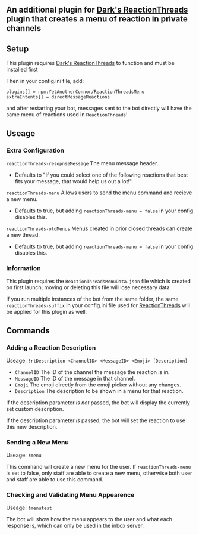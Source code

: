 ## An additional plugin for [Dark's ReactionThreads](https://github.com/MMPlugins/ReactionThreads) plugin that creates a menu of reaction in private channels

## Setup
This plugin requires [Dark's ReactionThreads](https://github.com/MMPlugins/ReactionThreads) to function and must be installed first

Then in your config.ini file, add:
```
plugins[] = npm:YetAnotherConnor/ReactionThreadsMenu
extraIntents[] = directMessageReactions
```
and after restarting your bot, messages sent to the bot directly will have the same menu of reactions used in `ReactionThreads`!

## Useage
### Extra Configuration
`reactionThreads-resopnseMessage` The menu message header.
- Defaults to "If you could select one of the following reactions that best fits your message, that would help us out a lot!"

`reactionThreads-menu` Allows users to send the menu command and recieve a new menu.
- Defaults to true, but adding `reactionThreads-menu = false` in your config disables this.

`reactionThreads-oldMenus` Menus created in prior closed threads can create a new thread.
- Defaults to true, but adding `reactionThreads-menu = false` in your config disables this.

### Information
This plugin requires the `ReactionThreadsMenuData.json` file which is created on first launch; moving or deleting this file will lose necessary data.

If you run multiple instances of the bot from the same folder, the same `reactionThreads-suffix` in your config.ini file used for [ReactionThreads](https://github.com/MMPlugins/ReactionThreads) will be applied for this plugin as well.

## Commands
### Adding a Reaction Description
Useage: `!rtDescription <ChannelID> <MessageID> <Emoji> [Description]`

- `ChannelID` The ID of the channel the message the reaction is in.
- `MessageID` The ID of the message in that channel.
- `Emoji` The emoji directly from the emoji picker without any changes.
- `Description` The description to be shown in a menu for that reaction.

If the description parameter *is not* passed, the bot will display the currently set custom description.

If the description parameter *is* passed, the bot will set the reaction to use this new description.

### Sending a New Menu
Useage: `!menu`

This command will create a new menu for the user.
If `reactionThreads-menu` is set to false, only staff are able to create a new menu, otherwise both user and staff are able to use this command.

### Checking and Validating Menu Appearence
Useage: `!menutest`

The bot will show how the menu appears to the user and what each response is, which can only be used in the inbox server.
